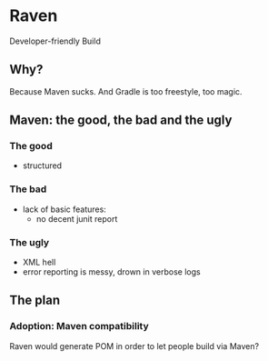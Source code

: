 # Raven

Developer-friendly Build

## Why?

Because Maven sucks. And Gradle is too freestyle, too magic.

## Maven: the good, the bad and the ugly

### The good
- structured

### The bad
- lack of basic features:
  - no decent junit report

### The ugly
- XML hell
- error reporting is messy, drown in verbose logs

## The plan

### Adoption: Maven compatibility

Raven would generate POM in order to let people build via Maven?

